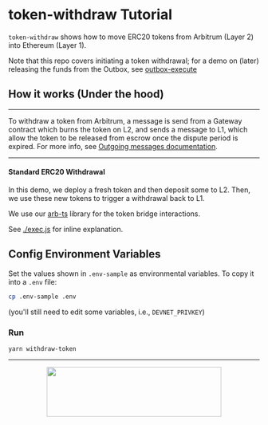 # token-withdraw Tutorial

`token-withdraw` shows how to move ERC20 tokens from Arbitrum (Layer 2) into Ethereum (Layer 1).

Note that this repo covers initiating a token withdrawal; for a demo on (later) releasing the funds from the Outbox, see [outbox-execute](../outbox-execute/README.md)

## How it works (Under the hood)

---

To withdraw a token from Arbitrum, a message is send from a Gateway contract which burns the token on L2, and sends a message to L1, which allow the token to be released from escrow once the dispute period is expired. For more info, see [Outgoing messages documentation](https://developer.offchainlabs.com/docs/l1_l2_messages#l2-to-l1-messages-lifecycle).

---

#### **Standard ERC20 Withdrawal**

In this demo, we deploy a fresh token and then deposit some to L2. Then, we use these new tokens to trigger a withdrawal back to L1.

We use our [arb-ts](https://github.com/OffchainLabs/arbitrum/tree/master/packages/arb-ts) library for the token bridge interactions.

See [./exec.js](./scripts/exec.js) for inline explanation.

## Config Environment Variables

Set the values shown in `.env-sample` as environmental variables. To copy it into a `.env` file:

```bash
cp .env-sample .env
```

(you'll still need to edit some variables, i.e., `DEVNET_PRIVKEY`)

### Run

```
yarn withdraw-token
```

---

<p align="center">
  <img width="350" height="100" src= "https://offchainlabs.com/wp-content/themes/offchain/images/home/footer/logo.svg" />
</p>
